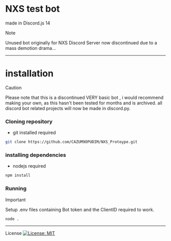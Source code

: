 # NXS test bot

made in Discord.js 14

> [!NOTE]
> Unused bot originally for NXS Discord Server now discontinued due to a mass demotion drama...
----------------------------------------------------

# installation
> [!CAUTION]
> Please note that this is a discontinued VERY basic bot , i would recommend making your own, as this hasn't been tested for months and is archived.
> all discord bot related projects will now be made in discord.py.
### Cloning repository
- git installed required
```bash
git clone https://github.com/CAZUM9OPUDIM/NXS_Protoype.git
```
### installing dependencies
- nodejs required
```bash
npm install
```
### Running
> [!IMPORTANT]
> Setup .env files containing Bot token and the ClientID required to work.

```bash
node .
```

--------------
License
[![License: MIT](https://img.shields.io/badge/License-MIT-yellow.svg)]([https://opensource.org/licenses/MIT](https://choosealicense.com/licenses/mit/))

